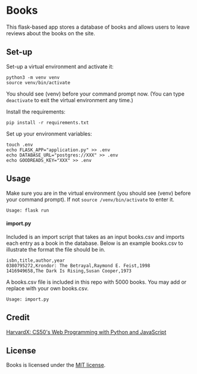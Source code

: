 # Books

This flask-based app stores a database of books and allows users to leave
reviews about the books on the site.

## Set-up

Set-up a virtual environment and activate it:
```
python3 -m venv venv
source venv/bin/activate
```
You should see (venv) before your command prompt now. (You can type `deactivate`
to exit the virtual environment any time.)

Install the requirements:
```
pip install -r requirements.txt
```

Set up your environment variables:
```
touch .env
echo FLASK_APP="application.py" >> .env
echo DATABASE_URL="postgres://XXX" >> .env
echo GOODREADS_KEY="XXX" >> .env
```

## Usage

Make sure you are in the virtual environment (you should see (venv) before your
command prompt). If not `source /venv/bin/activate` to enter it.

```
Usage: flask run
```

#### import.py

Included is an import script that takes as an input books.csv and imports each
entry as a book in the database.  Below is an example books.csv to illustrate
the format the file should be in.

```
isbn,title,author,year
0380795272,Krondor: The Betrayal,Raymond E. Feist,1998
1416949658,The Dark Is Rising,Susan Cooper,1973
```

A books.csv file is included in this repo with 5000 books.  You may add or
replace with your own books.csv.

```
Usage: import.py
```

## Credit

[HarvardX: CS50's Web Programming with Python and JavaScript](https://www.edx.org/course/cs50s-web-programming-with-python-and-javascript)

## License

Books is licensed under the [MIT license](https://github.com/danrneal/books/blob/master/LICENSE).
